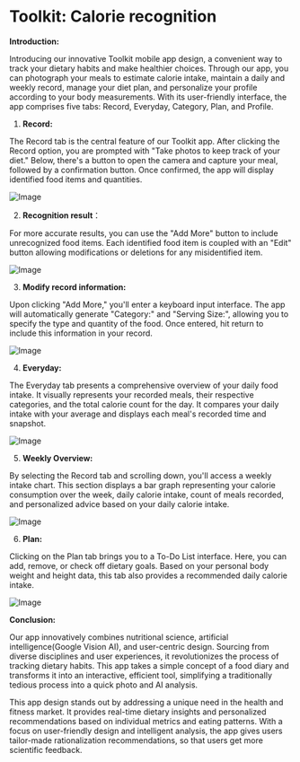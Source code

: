 # Toolkit: Calorie recognition
**Introduction:**

Introducing our innovative Toolkit mobile app design, a convenient way to track your dietary habits and make healthier choices. Through our app, you can photograph your meals to estimate calorie intake, maintain a daily and weekly record, manage your diet plan, and personalize your profile according to your body measurements. With its user-friendly interface, the app comprises five tabs: Record, Everyday, Category, Plan, and Profile.

1. **Record:**

The Record tab is the central feature of our Toolkit app. After clicking the Record option, you are prompted with "Take photos to keep track of your diet." Below, there's a button to open the camera and capture your meal, followed by a confirmation button. Once confirmed, the app will display identified food items and quantities. 

![Image](https://github.com/egg0102030405/egg0102030405.github.io/blob/c1786afd4afc169b1a3a1686ca4fdc40aee9de39/toolkit%201.1.png)

2. **Recognition result**：

For more accurate results, you can use the "Add More" button to include unrecognized food items. Each identified food item is coupled with an "Edit" button allowing modifications or deletions for any misidentified item.

![Image](https://github.com/egg0102030405/egg0102030405.github.io/blob/c1786afd4afc169b1a3a1686ca4fdc40aee9de39/toolkit%201.2.png)

3. **Modify record information:**

Upon clicking "Add More," you'll enter a keyboard input interface. The app will automatically generate "Category:" and "Serving Size:", allowing you to specify the type and quantity of the food. Once entered, hit return to include this information in your record.

![Image](https://github.com/egg0102030405/egg0102030405.github.io/blob/c1786afd4afc169b1a3a1686ca4fdc40aee9de39/toolkit%201.3.png)

4. **Everyday:**

The Everyday tab presents a comprehensive overview of your daily food intake. It visually represents your recorded meals, their respective categories, and the total calorie count for the day. It compares your daily intake with your average and displays each meal's recorded time and snapshot.

![Image](https://github.com/egg0102030405/egg0102030405.github.io/blob/c1786afd4afc169b1a3a1686ca4fdc40aee9de39/toolkit%201.4.png)

5. **Weekly Overview:**

By selecting the Record tab and scrolling down, you'll access a weekly intake chart. This section displays a bar graph representing your calorie consumption over the week, daily calorie intake, count of meals recorded, and personalized advice based on your daily calorie intake.

![Image](https://github.com/egg0102030405/egg0102030405.github.io/blob/c1786afd4afc169b1a3a1686ca4fdc40aee9de39/toolkit%201.5.png)

6. **Plan:**

Clicking on the Plan tab brings you to a To-Do List interface. Here, you can add, remove, or check off dietary goals. Based on your personal body weight and height data, this tab also provides a recommended daily calorie intake.

![Image](https://github.com/egg0102030405/egg0102030405.github.io/blob/c1786afd4afc169b1a3a1686ca4fdc40aee9de39/toolkit%201.6.png)

**Conclusion:**

Our app innovatively combines nutritional science, artificial intelligence(Google Vision AI), and user-centric design. Sourcing from diverse disciplines and user experiences, it revolutionizes the process of tracking dietary habits. This app takes a simple concept of a food diary and transforms it into an interactive, efficient tool, simplifying a traditionally tedious process into a quick photo and AI analysis.

This app design stands out by addressing a unique need in the health and fitness market. It provides real-time dietary insights and personalized recommendations based on individual metrics and eating patterns. With a focus on user-friendly design and intelligent analysis, the app gives users tailor-made rationalization recommendations, so that users get more scientific feedback.
